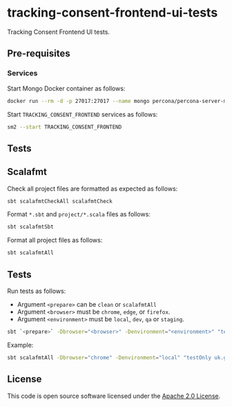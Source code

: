 # tracking-consent-frontend-ui-tests

Tracking Consent Frontend UI tests.

## Pre-requisites

### Services

Start Mongo Docker container as follows:

```bash
docker run --rm -d -p 27017:27017 --name mongo percona/percona-server-mongodb:5.0
```

Start `TRACKING_CONSENT_FRONTEND` services as follows:

```bash
sm2 --start TRACKING_CONSENT_FRONTEND
```

## Tests

## Scalafmt

Check all project files are formatted as expected as follows:

```bash
sbt scalafmtCheckAll scalafmtCheck
```

Format `*.sbt` and `project/*.scala` files as follows:

```bash
sbt scalafmtSbt
```

Format all project files as follows:

```bash
sbt scalafmtAll
```

## Tests

Run tests as follows:

* Argument `<prepare>` can be `clean` or `scalafmtAll`
* Argument `<browser>` must be `chrome`, `edge`, or `firefox`.
* Argument `<environment>` must be `local`, `dev`, `qa` or `staging`.

```bash
sbt `<prepare>` -Dbrowser="<browser>" -Denvironment="<environment>" "testOnly uk.gov.hmrc.ui.specs.*" testReport
```

Example:

```bash
sbt scalafmtAll -Dbrowser="chrome" -Denvironment="local" "testOnly uk.gov.hmrc.ui.specs.*" testReport
```

## License

This code is open source software licensed under the [Apache 2.0 License]("http://www.apache.org/licenses/LICENSE-2.0.html").
